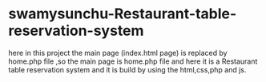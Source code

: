 # swamysunchu-Restaurant-table-reservation-system
here in this project the main page (index.html page)  is replaced by home.php file ,so the main page is home.php file and  here it is a Restaurant table reservation system and it is build by using the html,css,php and js.

